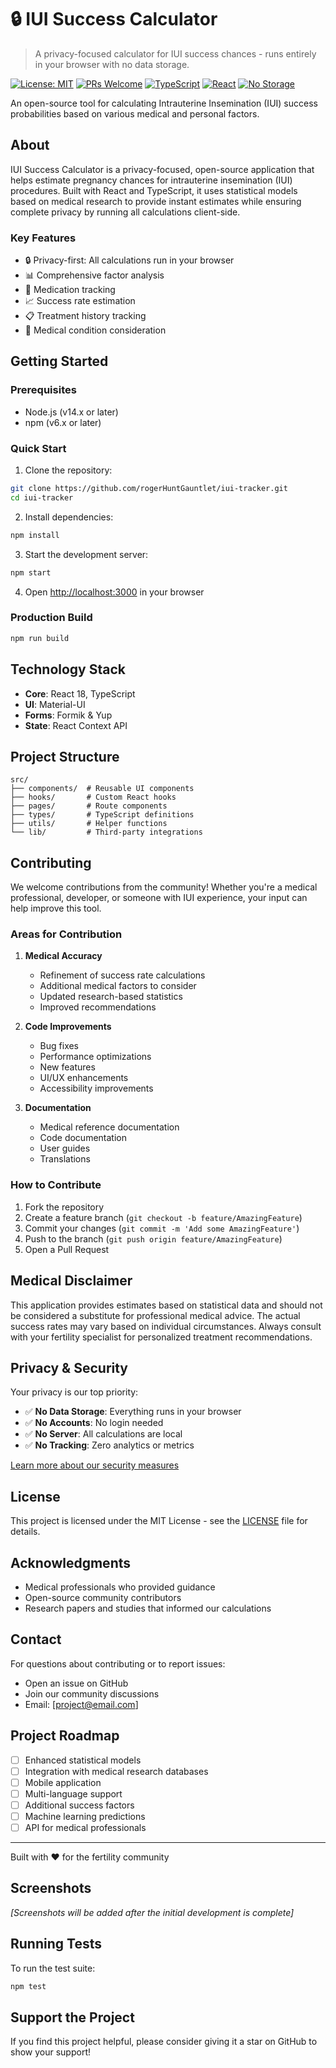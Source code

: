 # 🔒 IUI Success Calculator

> A privacy-focused calculator for IUI success chances - runs entirely in your browser with no data storage.

[![License: MIT](https://img.shields.io/badge/License-MIT-blue.svg)](https://opensource.org/licenses/MIT)
[![PRs Welcome](https://img.shields.io/badge/PRs-welcome-brightgreen.svg)](CONTRIBUTING.md)
[![TypeScript](https://img.shields.io/badge/TypeScript-5.0-blue)](https://www.typescriptlang.org/)
[![React](https://img.shields.io/badge/React-18.0-blue)](https://reactjs.org/)
[![No Storage](https://img.shields.io/badge/Storage-None-green)](SECURITY.md)

An open-source tool for calculating Intrauterine Insemination (IUI) success probabilities based on various medical and personal factors.

## About

IUI Success Calculator is a privacy-focused, open-source application that helps estimate pregnancy chances for intrauterine insemination (IUI) procedures. Built with React and TypeScript, it uses statistical models based on medical research to provide instant estimates while ensuring complete privacy by running all calculations client-side.

### Key Features

- 🔒 Privacy-first: All calculations run in your browser
- 📊 Comprehensive factor analysis
- 💉 Medication tracking
- 📈 Success rate estimation
- 📋 Treatment history tracking
- 🏥 Medical condition consideration

## Getting Started

### Prerequisites

- Node.js (v14.x or later)
- npm (v6.x or later)

### Quick Start

1. Clone the repository:
```bash
git clone https://github.com/rogerHuntGauntlet/iui-tracker.git
cd iui-tracker
```

2. Install dependencies:
```bash
npm install
```

3. Start the development server:
```bash
npm start
```

4. Open [http://localhost:3000](http://localhost:3000) in your browser

### Production Build
```bash
npm run build
```

## Technology Stack

- **Core**: React 18, TypeScript
- **UI**: Material-UI
- **Forms**: Formik & Yup
- **State**: React Context API

## Project Structure
```
src/
├── components/  # Reusable UI components
├── hooks/       # Custom React hooks
├── pages/       # Route components
├── types/       # TypeScript definitions
├── utils/       # Helper functions
└── lib/         # Third-party integrations
```

## Contributing

We welcome contributions from the community! Whether you're a medical professional, developer, or someone with IUI experience, your input can help improve this tool.

### Areas for Contribution

1. **Medical Accuracy**
   - Refinement of success rate calculations
   - Additional medical factors to consider
   - Updated research-based statistics
   - Improved recommendations

2. **Code Improvements**
   - Bug fixes
   - Performance optimizations
   - New features
   - UI/UX enhancements
   - Accessibility improvements

3. **Documentation**
   - Medical reference documentation
   - Code documentation
   - User guides
   - Translations

### How to Contribute

1. Fork the repository
2. Create a feature branch (`git checkout -b feature/AmazingFeature`)
3. Commit your changes (`git commit -m 'Add some AmazingFeature'`)
4. Push to the branch (`git push origin feature/AmazingFeature`)
5. Open a Pull Request

## Medical Disclaimer

This application provides estimates based on statistical data and should not be considered a substitute for professional medical advice. The actual success rates may vary based on individual circumstances. Always consult with your fertility specialist for personalized treatment recommendations.

## Privacy & Security

Your privacy is our top priority:
- ✅ **No Data Storage**: Everything runs in your browser
- ✅ **No Accounts**: No login needed
- ✅ **No Server**: All calculations are local
- ✅ **No Tracking**: Zero analytics or metrics

[Learn more about our security measures](SECURITY.md)

## License

This project is licensed under the MIT License - see the [LICENSE](LICENSE) file for details.

## Acknowledgments

- Medical professionals who provided guidance
- Open-source community contributors
- Research papers and studies that informed our calculations

## Contact

For questions about contributing or to report issues:
- Open an issue on GitHub
- Join our community discussions
- Email: [project@email.com]

## Project Roadmap

- [ ] Enhanced statistical models
- [ ] Integration with medical research databases
- [ ] Mobile application
- [ ] Multi-language support
- [ ] Additional success factors
- [ ] Machine learning predictions
- [ ] API for medical professionals

---

Built with ❤️ for the fertility community

## Screenshots

*[Screenshots will be added after the initial development is complete]*

## Running Tests

To run the test suite:

```bash
npm test
```

## Support the Project

If you find this project helpful, please consider giving it a star on GitHub to show your support!